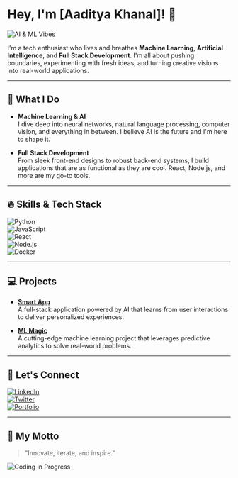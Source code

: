 # Hey, I'm [Aaditya Khanal]! 👋

![AI & ML Vibes](https://media.giphy.com/media/l0HlQ7LRal3p8FfQY/giphy.gif)

I'm a tech enthusiast who lives and breathes **Machine Learning**, **Artificial Intelligence**, and **Full Stack Development**. I'm all about pushing boundaries, experimenting with fresh ideas, and turning creative visions into real-world applications.

---

## 🚀 What I Do

- **Machine Learning & AI**  
  I dive deep into neural networks, natural language processing, computer vision, and everything in between. I believe AI is the future and I'm here to shape it.

- **Full Stack Development**  
  From sleek front-end designs to robust back-end systems, I build applications that are as functional as they are cool. React, Node.js, and more are my go-to tools.

---

## 🔥 Skills & Tech Stack

![Python](https://img.shields.io/badge/Python-3776AB?logo=python&logoColor=white)  
![JavaScript](https://img.shields.io/badge/JavaScript-F7DF1E?logo=javascript&logoColor=black)  
![React](https://img.shields.io/badge/React-20232A?logo=react&logoColor=61DAFB)  
![Node.js](https://img.shields.io/badge/Node.js-339933?logo=nodedotjs&logoColor=white)  
![Docker](https://img.shields.io/badge/Docker-2496ED?logo=docker&logoColor=white)  

---

## 💻 Projects

- **[Smart App](https://github.com/yourusername/smart-app)**  
  A full-stack application powered by AI that learns from user interactions to deliver personalized experiences.

- **[ML Magic](https://github.com/yourusername/ml-magic)**  
  A cutting-edge machine learning project that leverages predictive analytics to solve real-world problems.

---

## 🤙 Let's Connect

[![LinkedIn](https://img.shields.io/badge/LinkedIn-connect-blue?logo=linkedin)](https://www.linkedin.com/in/yourusername)  
[![Twitter](https://img.shields.io/badge/Twitter-follow-1DA1F2?logo=twitter)](https://twitter.com/yourusername)  
[![Portfolio](https://img.shields.io/badge/Portfolio-visit-orange)](https://yourwebsite.com)

---

## 🌟 My Motto

> "Innovate, iterate, and inspire."

![Coding in Progress](https://media.giphy.com/media/26BRv0ThflsHCqDrG/giphy.gif)
